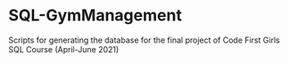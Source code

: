 # SQL-GymManagement
Scripts for generating the database for the final project of Code First Girls SQL Course (April-June 2021)
